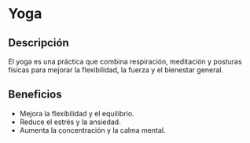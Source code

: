 # Yoga
## Descripción
El yoga es una práctica que combina respiración, meditación y posturas físicas para mejorar la flexibilidad, la fuerza y el bienestar general.

## Beneficios
- Mejora la flexibilidad y el equilibrio.
- Reduce el estrés y la ansiedad.
- Aumenta la concentración y la calma mental.
